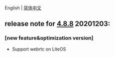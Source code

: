 English | [简体中文](./release_note_zh-CN.md)


## release note for **[4.8.8](./dowload_list_liteos_4.8.8.md)** 20201203:
### [new feature&optimization version]
- Support webrtc on LiteOS